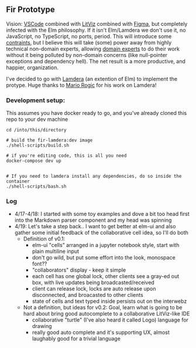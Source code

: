 ## Fir Prototype

Vision: [VSCode](https://code.visualstudio.com/) combined with [LitViz](https://github.com/gicentre/litvis) combined with [Figma](https://www.figma.com/), but completely infected with the Elm
philosophy. If it isn't Elm/Lamdera we don't use it, no JavaScript, no TypeScript, no ports, period. This will introduce some [contraints](https://dashboard.lamdera.app/shouldnt-use), but I believe this will take (some) power away from highly technical non-domain experts, allowing [domain experts](https://www.youtube.com/watch?v=PLFl95c-IiU&t=2115s) to do their work without it being polluted by non-domain concerns (like null-pointer exceptions and dependency hell). The net result is a more productive, and happier, organization.

I've decided to go with [Lamdera](https://dashboard.lamdera.app/features) (an extention of Elm) to implement the protype. Huge thanks to [Mario Rogic](https://github.com/supermario) for his work on Lamdera!


### Development setup:

This assumes you have docker ready to go, and you've already cloned this repo to your dev machine

```
cd /into/this/directory

# build the fir-lamdera:dev image
./shell-scripts/build.sh

# if you're editing code, this is all you need
docker-compose dev up


# If you need to lamdera install any dependencies, do so inside the container
./shell-scripts/bash.sh
```

### Log

 * 4/17-4/18: I started with some toy examples and dove a bit too head first into the Markdown parser component and my head was spinning
 * 4/19: Let's take a step back..
   I want to get better at elm-ui and also gather some initial feedback of the collaborative cell idea, so I'll do both
    * Definition of v0.1:
       * elm-ui "cells" arranged in a jupyter notebook style, start with plain multiline input
       * don't go wild, but put some effort into the look, monospace font??
       * "collaborators" display - keep it simple
       * each cell has one global lock, other clients see a gray-ed out box, with live updates being broadcasted/received
       * client can release lock, locks are auto release upon disconnected, and broacasted to other clients
       * state of cells and text typed inside persists out on the interwebz
   * Not a definition, but ideas for v0.2: Goal, learn what is going to be hard about bring good autocomplete to a collaborative LitViz-like IDE
       * collaborative "turtle" (I've also heard it called Logo) language for drawing
       * really good auto complete and it's supporting UX, almost laughably good for a trivial language
